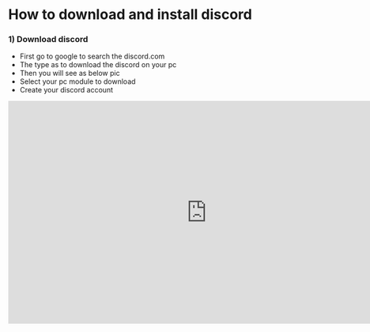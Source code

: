# How to download and install discord 
### 1) Download discord

- First go to google to search the discord.com
- The  type as to download the discord  on your pc
- Then you will see as below  pic
- Select your pc module to download
- Create your discord account


<iframe width="802" height="451" src="https://www.youtube.com/embed/-ucSLnHw3NY" title="How To Download Discord On PC" frameborder="0" allow="accelerometer; autoplay; clipboard-write; encrypted-media; gyroscope; picture-in-picture; web-share" allowfullscreen></iframe>